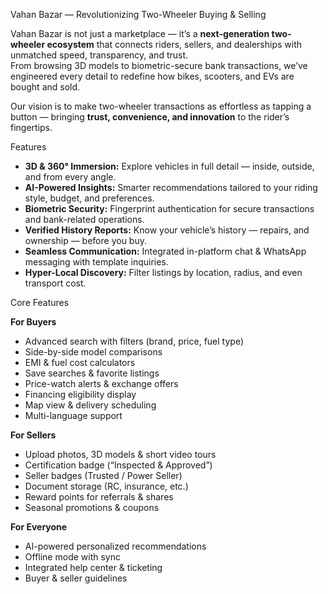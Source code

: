 Vahan Bazar — Revolutionizing Two-Wheeler Buying & Selling

Vahan Bazar is not just a marketplace — it’s a **next-generation two-wheeler ecosystem** that connects riders, sellers, and dealerships with unmatched speed, transparency, and trust.  
From browsing 3D models to biometric-secure bank transactions, we’ve engineered every detail to redefine how bikes, scooters, and EVs are bought and sold.

Our vision is to make two-wheeler transactions as effortless as tapping a button — bringing **trust, convenience, and innovation** to the rider’s fingertips.

Features

- **3D & 360° Immersion:** Explore vehicles in full detail — inside, outside, and from every angle.
- **AI-Powered Insights:** Smarter recommendations tailored to your riding style, budget, and preferences.
- **Biometric Security:** Fingerprint authentication for secure transactions and bank-related operations.
- **Verified History Reports:** Know your vehicle’s history —  repairs, and ownership — before you buy.
- **Seamless Communication:** Integrated in-platform chat & WhatsApp messaging with template inquiries.
- **Hyper-Local Discovery:** Filter listings by location, radius, and even transport cost.

Core Features

 **For Buyers**
- Advanced search with filters (brand, price, fuel type)
- Side-by-side model comparisons
- EMI & fuel cost calculators
- Save searches & favorite listings
- Price-watch alerts & exchange offers
- Financing eligibility display
- Map view & delivery scheduling
- Multi-language support

 **For Sellers**
- Upload photos, 3D models & short video tours
- Certification badge (“Inspected & Approved”)
- Seller badges (Trusted / Power Seller)
- Document storage (RC, insurance, etc.)
- Reward points for referrals & shares
- Seasonal promotions & coupons

 **For Everyone**
- AI-powered personalized recommendations
- Offline mode with sync
- Integrated help center & ticketing
- Buyer & seller guidelines
